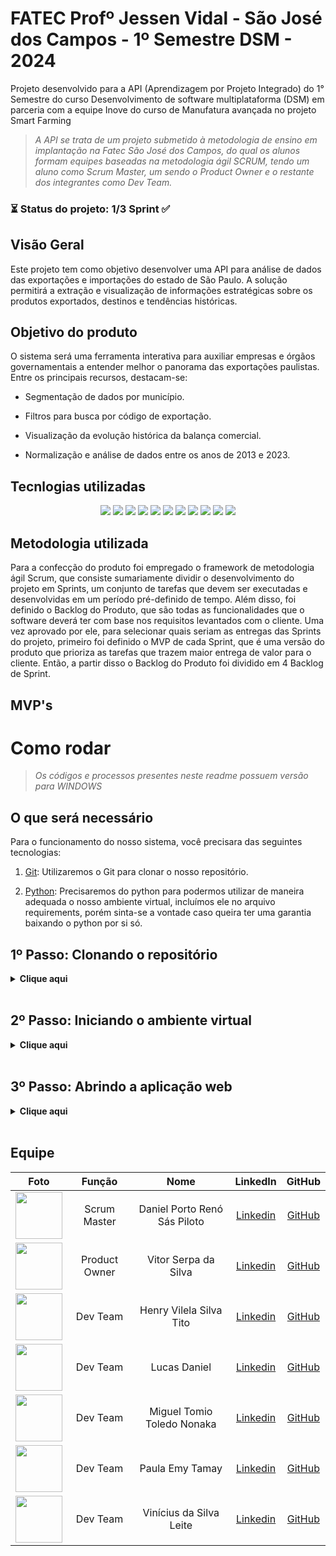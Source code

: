 # FATEC Profº Jessen Vidal - São José dos Campos - 1º Semestre DSM - 2024

<p>Projeto desenvolvido para a API (Aprendizagem por Projeto Integrado) do 1° Semestre do curso Desenvolvimento de software multiplataforma (DSM) em parceria com a equipe Inove do curso de Manufatura avançada no projeto Smart Farming<p>

> _A API se trata de um projeto submetido à metodologia de ensino em implantação na Fatec São José dos Campos, do qual os alunos formam equipes baseadas na metodologia ágil SCRUM, tendo um aluno como Scrum Master, um sendo o Product Owner e o restante dos integrantes como Dev Team._

###  ⏳ Status do projeto: 1/3 Sprint ✅

## Visão Geral
  Este projeto tem como objetivo desenvolver uma API para análise de dados das exportações e importações do estado de São Paulo. A solução permitirá a extração e visualização de informações estratégicas sobre os produtos exportados, destinos e tendências históricas.
  
## Objetivo do produto
  O sistema será uma ferramenta interativa para auxiliar empresas e órgãos governamentais a entender melhor o panorama das exportações paulistas. Entre os principais recursos, destacam-se:

  - Segmentação de dados por município.

  - Filtros para busca por código de exportação.

  - Visualização da evolução histórica da balança comercial.

  - Normalização e análise de dados entre os anos de 2013 e 2023.

## Tecnlogias utilizadas
<div align="center">
<img src="https://img.shields.io/badge/Discord-7289DA?style=for-the-badge&logo=discord&logoColor=white&color=043873">
<img src="https://img.shields.io/badge/Figma-F24E1E?style=for-the-badge&logo=figma&logoColor=white&color=043873">
<img src="https://img.shields.io/badge/GitHub-100000?style=for-the-badge&logo=github&logoColor=white&color=043873">
<img src="https://img.shields.io/badge/Microsoft_Excel-217346?style=for-the-badge&logo=microsoft-excel&logoColor=white&color=043873">
<img src="https://img.shields.io/badge/Microsoft_Teams-6264A7?style=for-the-badge&logo=microsoft-teams&logoColor=white&color=043873">
<img src="https://img.shields.io/badge/HTML-239120?style=for-the-badge&logo=html5&logoColor=white&color=043873">
<img src="https://img.shields.io/badge/CSS-239120?&style=for-the-badge&logo=css3&logoColor=white&color=043873">
<img src="https://img.shields.io/badge/Flask-000000?style=for-the-badge&logo=flask&logoColor=white&color=043873">
<img src="https://img.shields.io/badge/Python-00000?style=for-the-badge&logo=Python&logoColor=white&color=043873">
<img src="https://img.shields.io/badge/Pandas-00000?style=for-the-badge&logo=Pandas&logoColor=white&color=043873">
<img src="https://img.shields.io/badge/MySQL-0000?style=for-the-badge&logo=MySQL&logoColor=white&color=043873">
</div>

## Metodologia utilizada
  Para a confecção do produto foi empregado o framework de metodologia ágil Scrum, que consiste sumariamente dividir o desenvolvimento do projeto em Sprints, um conjunto de tarefas que devem ser executadas e desenvolvidas em um período pré-definido de tempo. Além disso, foi definido o Backlog do Produto, que são todas as funcionalidades que o software deverá ter com base nos requisitos levantados com o cliente. Uma vez aprovado por ele, para selecionar quais seriam as entregas das Sprints do projeto, primeiro foi definido o MVP de cada Sprint, que é uma versão do produto que prioriza as tarefas que trazem maior entrega de valor para o cliente. Então, a partir disso o Backlog do Produto foi dividido em 4 Backlog de Sprint.


## MVP's



# Como rodar
> _Os códigos e processos presentes neste readme possuem versão para WINDOWS_
## O que será necessário

Para o funcionamento do nosso sistema, você precisara das seguintes tecnologias:

1. [Git](https://git-scm.com/downloads): Utilizaremos o Git para clonar o nosso repositório.

2. [Python](https://www.python.org/downloads/): Precisaremos do python para podermos utilizar de maneira adequada o nosso ambiente virtual, incluímos ele no arquivo requirements, porém sinta-se a vontade caso queira ter uma garantia baixando o python por si só.

## 1º Passo: Clonando o repositório

<details>
  <summary><b>Clique aqui</b></summary>

  Para clonar o projeto e utilizá-lo em seu computador, siga os seguintes passos:
  
  1. Crie uma pasta onde deseja armazenar nosso projeto, e então abra-a e clique na url da pasta, ou então utilize o atalho `Ctrl+L` para selecionar a url, e escreva 'cmd' para abrir o prompt de comando.
  
  > _Obs.: Caso você esteja no LINUX, a parte de escrever "cmd" não irá funcionar, então clique com o botão direito na pasta que você criou e selecione a opção "Abrir no terminal"_

  Um prompt de comando irá se abrir, e então execute o comando abaixo:
  
  ```
  git clone https://github.com/CyberScrums/Projeto-Smart-Farming.git
  ``` 

</details>
<br>

## 2º Passo: Iniciando o ambiente virtual

<details>
  <summary><b>Clique aqui</b></summary>

  1. Após a clonagem, clique com o botão direito na pasta e selecione a opção de abrir com o Terminal, e insira os seguintes comandos :

  ```
  python -m venv venv
  venv\Scripts\activate
  pip install -r requirements.txt (lembre-se de dar primeiro "cd Projeto-Smart-Farm" e em seguida dar "cd src" para entrar na pasta e dar o comando)
  ```

  > _Caso você esteja em LINUX, digite os comandos desta maneira:_<br>
  `python3 -m venv venv`<br>
  `source venv/bin/activate`<br>
  `pip install -r requirements.txt` (lembre-se de dar "cd src" para entrar na pasta e dar o comando)

</details>
<br>

## 3º Passo: Abrindo a aplicação web

<details>
  <summary><b>Clique aqui</b></summary>

  1. Ainda dentro do ambiente virtual e dentro da pasta src, execute o seguinte comando:
  ```
  flask run
  ```

  2. Por fim, entre no link que aparecerá no cmd copiando e colando ele no seu navegador de preferência, ou então simplesmente clique aqui: <a href="http://127.0.0.1:5000">http://127.0.0.1:5000</a>

  3. Após finalizar o uso do nosso site, para sair do ambiente virtual, no terminal, execute o atalho `Ctrl+C` para finalizar o serviço do Flask, e então execute o seguinte comando:
  ```
  deactivate
  ```

</details>
<br>

## Equipe <a name="equipe"><a>
|  Foto        |     Função    |           Nome            |                            LinkedIn                            |                      GitHub                       |
| :----: | :-----------: | :-----------------------: | :------------------------------------------------------------: | :-----------------------------------------------: |
| <img src="https://avatars.githubusercontent.com/u/162122368?v=4" width="75px"> | Scrum Master  | Daniel Porto Renó Sás Piloto | [Linkedin](https://www.linkedin.com/in/daniel-piloto-98b717226/)  | [GitHub](https://github.com/danprsp)           |
| <img src="https://avatars.githubusercontent.com/u/106409918?v=4" width="75px"> | Product Owner | Vitor Serpa da Silva |  [Linkedin](https://www.linkedin.com/in/vitor-serpa-925b46322/)  | [GitHub](https://github.com/VitorSerpa) |
| <img src="https://avatars.githubusercontent.com/u/140865436?v=4" width="75px">|Dev Team| Henry Vilela Silva Tito |  [Linkedin](https://www.linkedin.com/in/henry-tito-989b4b354/)  | [GitHub](https://github.com/HenryTito)  |
| <img src="https://avatars.githubusercontent.com/u/202815299?v=4" width="75px"> | Dev Team      | Lucas Daniel |  [Linkedin](https://www.linkedin.com/in/joão-rossi-7311a0301/)  | [GitHub](https://github.com/orgs/Kernel-Panic-FatecSjc/people/lucasdaniel0122)    |
| <img src="https://avatars.githubusercontent.com/u/144951743?v=4" width="75px"> | Dev Team      | Miguel Tomio Toledo Nonaka |  [Linkedin](www.linkedin.com/in/miguel-nonaka)  | [GitHub](https://github.com/miguelnonaka)    |
| <img src="https://avatars.githubusercontent.com/u/102493225?v=4" width="75px"> | Dev Team      | Paula Emy Tamay |  [Linkedin](https://www.linkedin.com/in/paula-tamay-7a168228a/)  | [GitHub](https://github.com/PaulaEmy)    |
| <img src="https://avatars.githubusercontent.com/u/163305926?v=4" width="75px"> | Dev Team      | Vinícius da Silva Leite |  [Linkedin](https://www.linkedin.com/in/paulo-almeida-3102452a7/)  | [GitHub](https://github.com/vinislvleite)    |
